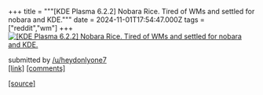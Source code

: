 +++
title = """[KDE Plasma 6.2.2] Nobara Rice. Tired of WMs and settled for nobara and KDE."""
date = 2024-11-01T17:54:47.000Z
tags = ["reddit","wm"]
+++
[![[KDE Plasma 6.2.2] Nobara Rice. Tired of WMs and settled for nobara and KDE.](https://b.thumbs.redditmedia.com/92GVKXtfx78I8Vd4IyY8S1kh4izvzh4AZ8J-TbRDoKE.jpg "[KDE Plasma 6.2.2] Nobara Rice. Tired of WMs and settled for nobara and KDE.")](https://www.reddit.com/r/unixporn/comments/1ghbj80/kde_plasma_622_nobara_rice_tired_of_wms_and/)

submitted by [/u/heydonlyone7](https://www.reddit.com/user/heydonlyone7)  
[\[link\]](https://www.reddit.com/gallery/1ghbj80) [\[comments\]](https://www.reddit.com/r/unixporn/comments/1ghbj80/kde_plasma_622_nobara_rice_tired_of_wms_and/)

[[source]](https://www.reddit.com/r/unixporn/comments/1ghbj80/kde_plasma_622_nobara_rice_tired_of_wms_and/)
